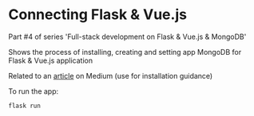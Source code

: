 # Connecting Flask & Vue.js
Part #4 of series 'Full-stack development on Flask & Vue.js & MongoDB'

Shows the process of installing, creating and setting app MongoDB for Flask & Vue.js application

Related to an [article] on Medium (use for installation guidance)

To run the app:

`flask run`


[article]: https://medium.com/@vedanta6/full-stack-development-on-flask-vue-js-mongodb-4-empowering-app-with-mongodb-89ce08c26bbf